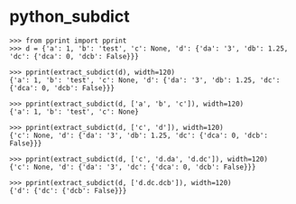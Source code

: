 # python_subdict

    >>> from pprint import pprint
    >>> d = {'a': 1, 'b': 'test', 'c': None, 'd': {'da': '3', 'db': 1.25, 'dc': {'dca': 0, 'dcb': False}}}

    >>> pprint(extract_subdict(d), width=120)
    {'a': 1, 'b': 'test', 'c': None, 'd': {'da': '3', 'db': 1.25, 'dc': {'dca': 0, 'dcb': False}}}

    >>> pprint(extract_subdict(d, ['a', 'b', 'c']), width=120)
    {'a': 1, 'b': 'test', 'c': None}

    >>> pprint(extract_subdict(d, ['c', 'd']), width=120)
    {'c': None, 'd': {'da': '3', 'db': 1.25, 'dc': {'dca': 0, 'dcb': False}}}

    >>> pprint(extract_subdict(d, ['c', 'd.da', 'd.dc']), width=120)
    {'c': None, 'd': {'da': '3', 'dc': {'dca': 0, 'dcb': False}}}

    >>> pprint(extract_subdict(d, ['d.dc.dcb']), width=120)
    {'d': {'dc': {'dcb': False}}}
